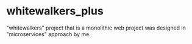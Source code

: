# whitewalkers_plus
"whitewalkers" project that is a monolithic web project was designed in "microservices" approach by me.
